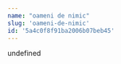 ```yaml
---
name: "oameni de nimic"
slug: 'oameni-de-nimic'
id: '5a4c0f8f91ba2006b07beb45'
---
```

undefined
    